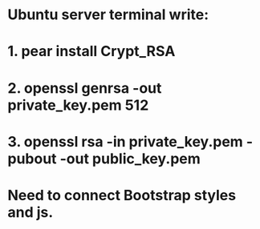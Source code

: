 # Ubuntu server terminal write:

# 1. pear install Crypt_RSA
# 2. openssl genrsa -out private_key.pem 512
# 3. openssl rsa -in private_key.pem -pubout -out public_key.pem

# Need to connect Bootstrap styles and js.


